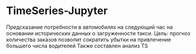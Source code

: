 # TimeSeries-Jupyter
Предсказание потребности в автомобилях на следующий час на основании исторических данных о загруженности такси.
Цель: прогноз количества заказов позволит сократить убытки на привлечение большего числа водителей
Также составлен анализ TS
